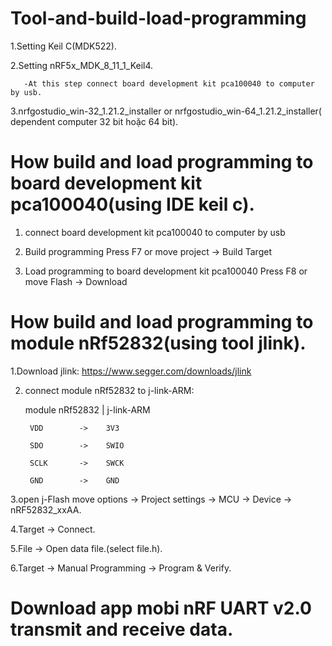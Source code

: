 # Tool-and-build-load-programming
1.Setting Keil C(MDK522).

2.Setting nRF5x_MDK_8_11_1_Keil4.

	   -At this step connect board development kit pca100040 to computer by usb.
	   
3.nrfgostudio_win-32_1.21.2_installer or nrfgostudio_win-64_1.21.2_installer( dependent computer  32 bit hoặc 64 bit).

# How build and load programming to board development kit pca100040(using IDE keil c).
1. connect board development kit pca100040 to computer by usb 

2. Build programming Press F7 or move project -> Build Target

3. Load programming to  board development kit pca100040 Press F8 or move Flash -> Download


# How build and load programming to module nRf52832(using tool jlink).
1.Download jlink: https://www.segger.com/downloads/jlink

2. connect module nRf52832 to j-link-ARM:

   module nRf52832  |   j-link-ARM
   
	    VDD        ->    3V3
		
	    SDO        ->    SWIO
		
	    SCLK       ->    SWCK
		
	    GND        ->    GND
		

3.open j-Flash move options -> Project settings -> MCU -> Device -> nRF52832_xxAA.

4.Target -> Connect.

5.File -> Open data file.(select file.h).

6.Target -> Manual Programming -> Program & Verify.

# Download app mobi nRF UART v2.0 transmit and receive data.